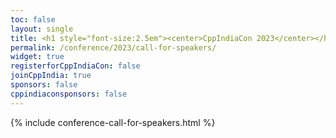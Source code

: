 ```yaml
---
toc: false
layout: single
title: <h1 style="font-size:2.5em"><center>CppIndiaCon 2023</center></h1><center><p style="font-size:1.5em">The C++ festival of India</p><center>
permalink: /conference/2023/call-for-speakers/
widget: true
registerforCppIndiaCon: false
joinCppIndia: true
sponsors: false
cppindiaconsponsors: false
---
```


{% include conference-call-for-speakers.html %}

<!-- <h1 style="font-size:2.5em"><center>CppIndiaCon 2023</center></h1><center><p style="font-size:0.75em">The C++ festival of India</p><center><p style="font-size:1.5em">Call for Speaker is closed now. -->

<!-- Thank you for showing your interest in CppIndiaCon 2022. <br><br>
We encourage you to submit your talk for our regular community talks.

[Submit for Community Talks](/callforspeakers/call_for_speakers/) <br>

[You can register for CppIndiaCon 2022 here.](/conference/2022/CppIndiaCon-reg-form/) -->

<pre>















</pre>